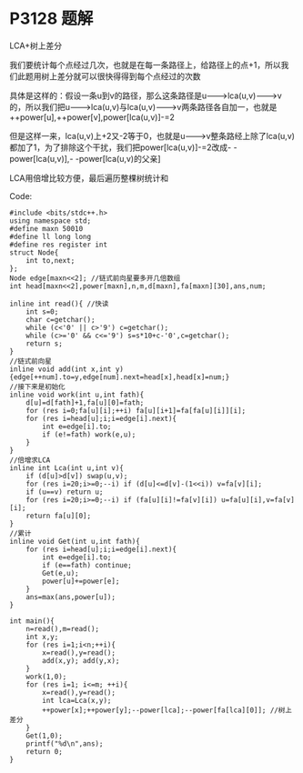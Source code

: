 # P3128 题解

LCA+树上差分

我们要统计每个点经过几次，也就是在每一条路径上，给路径上的点+1，所以我们此题用树上差分就可以很快得得到每个点经过的次数

具体是这样的：假设一条u到v的路径，那么这条路径是u--->lca(u,v)--->v的，所以我们把u--->lca(u,v)与lca(u,v)--->v两条路径各自加一，也就是++power[u],++power[v],power[lca(u,v)]-=2

但是这样一来，lca(u,v)上+2又-2等于0，也就是u--->v整条路经上除了lca(u,v)都加了1，为了排除这个干扰，我们把power[lca(u,v)]-=2改成- -power[lca(u,v)],- -power[lca(u,v)的父亲]

LCA用倍增比较方便，最后遍历整棵树统计和

Code:
```
#include <bits/stdc++.h>
using namespace std;
#define maxn 50010
#define ll long long
#define res register int
struct Node{
	int to,next;
};
Node edge[maxn<<2]; //链式前向星要多开几倍数组
int head[maxn<<2],power[maxn],n,m,d[maxn],fa[maxn][30],ans,num;

inline int read(){ //快读
	int s=0;
	char c=getchar();
	while (c<'0' || c>'9') c=getchar();
	while (c>='0' && c<='9') s=s*10+c-'0',c=getchar();
	return s;
}
//链式前向星
inline void add(int x,int y){edge[++num].to=y,edge[num].next=head[x],head[x]=num;}
//接下来是初始化
inline void work(int u,int fath){
	d[u]=d[fath]+1,fa[u][0]=fath;
	for (res i=0;fa[u][i];++i) fa[u][i+1]=fa[fa[u][i]][i];
	for (res i=head[u];i;i=edge[i].next){
		int e=edge[i].to;
		if (e!=fath) work(e,u);
	}
}
//倍增求LCA
inline int Lca(int u,int v){
	if (d[u]>d[v]) swap(u,v);
	for (res i=20;i>=0;--i) if (d[u]<=d[v]-(1<<i)) v=fa[v][i];
	if (u==v) return u;
	for (res i=20;i>=0;--i) if (fa[u][i]!=fa[v][i]) u=fa[u][i],v=fa[v][i];
	return fa[u][0];
}
//累计
inline void Get(int u,int fath){
	for (res i=head[u];i;i=edge[i].next){
		int e=edge[i].to;
		if (e==fath) continue;
		Get(e,u);
		power[u]+=power[e];
	}
	ans=max(ans,power[u]);
}

int main(){
	n=read(),m=read();
	int x,y;
	for (res i=1;i<n;++i){
		x=read(),y=read();
		add(x,y); add(y,x);
	}
	work(1,0);
	for (res i=1; i<=m; ++i){
		x=read(),y=read();
		int lca=Lca(x,y);
		++power[x];++power[y];--power[lca];--power[fa[lca][0]]; //树上差分
	}
	Get(1,0);
	printf("%d\n",ans);
	return 0;
}
```